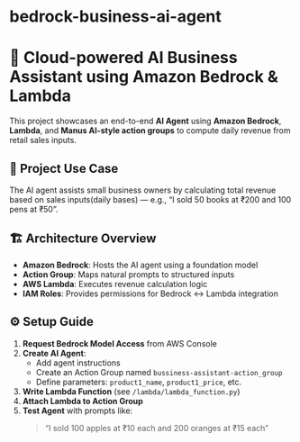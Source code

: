 # bedrock-business-ai-agent

# 🤖 Cloud-powered AI Business Assistant using Amazon Bedrock & Lambda

This project showcases an end-to-end **AI Agent** using **Amazon Bedrock**, **Lambda**, and **Manus AI-style action groups** to compute daily revenue from retail sales inputs.

## 📌 Project Use Case

The AI agent assists small business owners by calculating total revenue based on sales inputs(daily bases) — e.g., “I sold 50 books at ₹200 and 100 pens at ₹50”.

## 🏗️ Architecture Overview

- **Amazon Bedrock**: Hosts the AI agent using a foundation model
- **Action Group**: Maps natural prompts to structured inputs
- **AWS Lambda**: Executes revenue calculation logic
- **IAM Roles**: Provides permissions for Bedrock ↔ Lambda integration



## ⚙️ Setup Guide

1. **Request Bedrock Model Access** from AWS Console
2. **Create AI Agent**:
   - Add agent instructions
   - Create an Action Group named `bussiness-assistant-action_group`
   - Define parameters: `product1_name`, `product1_price`, etc.
3. **Write Lambda Function** (see `/lambda/lambda_function.py`)
4. **Attach Lambda to Action Group**
5. **Test Agent** with prompts like:
   > “I sold 100 apples at ₹10 each and 200 oranges at ₹15 each”
